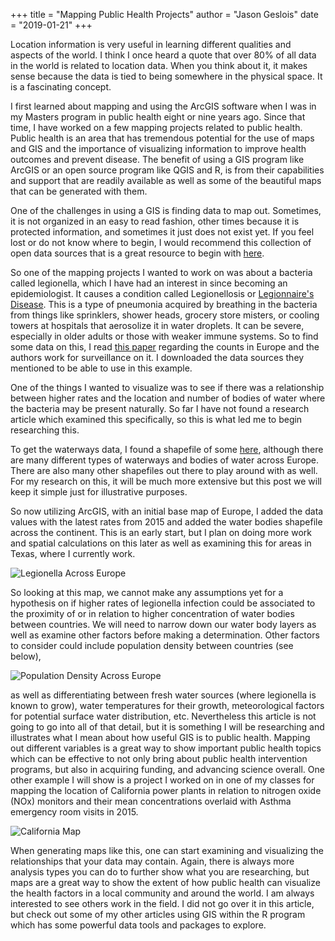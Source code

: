 +++
title = "Mapping Public Health Projects"
author = "Jason Geslois"
date = "2019-01-21"
+++

Location information is very useful in learning different qualities and aspects of the world. I think I once heard a quote that over 80% of all data in the world is related to location data. When you think about it, it makes sense because the data is tied to being somewhere in the physical space. It is a fascinating concept.

I first learned about mapping and using the ArcGIS software when I was in my Masters program in public health eight or nine years ago. Since that time, I have worked on a few mapping projects related to public health. Public health is an area that has tremendous potential for the use of maps and GIS and the importance of visualizing information to improve health outcomes and prevent disease. The benefit of using a GIS program like ArcGIS or an open source program like QGIS and R, is from their capabilities and support that are readily available as well as some of the beautiful maps that can be generated with them.

One of the challenges in using a GIS is finding data to map out. Sometimes, it is not organized in an easy to read fashion, other times because it is protected information, and sometimes it just does not exist yet. If you feel lost or do not know where to begin, I would recommend this collection of open data sources that is a great resource to begin with [here](https://docs.google.com/document/d/1Ads4XsCjXmDrdGRgfmm_OgRdpFcl6Qhs6SOllNGyq7Y/edit).

So one of the mapping projects I wanted to work on was about a bacteria called legionella, which I have had an interest in since becoming an epidemiologist. It causes a condition called Legionellosis or [Legionnaire's Disease](https://www.cdc.gov/legionella/about/causes-transmission.html). This is a type of pneumonia acquired by breathing in the bacteria from things like sprinklers, shower heads, grocery store misters, or cooling towers at hospitals that aerosolize it in water droplets. It can be severe, especially in older adults or those with weaker immune systems. So to find some data on this, I read [this paper](https://www.eurosurveillance.org/content/10.2807/1560-7917.ES.2017.22.27.30566) regarding the counts in Europe and the authors work for surveillance on it. I downloaded the data sources they mentioned to be able to use in this example.

One of the things I wanted to visualize was to see if there was a relationship between higher rates and the location and number of bodies of water where the bacteria may be present naturally. So far I have not found a research article which examined this specifically, so this is what led me to begin researching this.

To get the waterways data, I found a shapefile of some [here](https://mapcruzin.com/free-europe-arcgis-maps-shapefiles.htm), although there are many different types of waterways and bodies of water across Europe. There are also many other shapefiles out there to play around with as well. For my research on this, it will be much more extensive but this post we will keep it simple just for illustrative purposes.

So now utilizing ArcGIS, with an initial base map of Europe, I added the data values with the latest rates from 2015 and added the water bodies shapefile across the continent. This is an early start, but I plan on doing more work and spatial calculations on this later as well as examining this for areas in Texas, where I currently work.

![Legionella Across Europe](/jasongeslois.com-site/content/post/legionella%20update.jpg?raw=true)

So looking at this map, we cannot make any assumptions yet for a hypothesis on if higher rates of legionella infection could be associated to the proximity of or in relation to higher concentration of water bodies between countries. We will need to narrow down our water body layers as well as examine other factors before making a determination. Other factors to consider could include population density between countries (see below),

![Population Density Across Europe](/jasongeslois.com-site/content/post/population%20density.jpg?raw=true)

as well as differentiating between fresh water sources (where legionella is known to grow), water temperatures for their growth, meteorological factors for potential surface water distribution, etc. Nevertheless this article is not going to go into all of that detail, but it is something I will be researching and illustrates what I mean about how useful GIS is to public health. Mapping out different variables is a great way to show important public health topics which can be effective to not only bring about public health intervention programs, but also in acquiring funding, and advancing science overall. One other example I will show is a project I worked on in one of my classes for mapping the location of California power plants in relation to nitrogen oxide (NOx) monitors and their mean concentrations overlaid with Asthma emergency room visits in 2015.

![California Map](/jasongeslois.com-site/content/post/cali%20update.jpg?raw=true)

When generating maps like this, one can start examining and visualizing the relationships that your data may contain. Again, there is always more analysis types you can do to further show what you are researching, but maps are a great way to show the extent of how public health can visualize the health factors in a local community and around the world. I am always interested to see others work in the field. I did not go over it in this article, but check out some of my other articles using GIS within the R program which has some powerful data tools and packages to explore.
